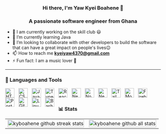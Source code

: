 <h3 align="center">Hi there, I'm Yaw Kyei Boahene 👋</h3>
<h3 align="center">A passionate software engineer from Ghana</h3>

- 🔭 I am currently working on the skill club 😃
- 🌱 I’m currently learning Java
- 👯 I’m looking to collaborate with other developers to build the software that can have a great impact on people's lives😉
- 📫 How to reach me **kyeiyaw4370@gmail.com**
- ⚡ Fun fact: I am a music lover 🎼


---

### 🧰 Languages and Tools

<img align="left" alt="HTML" width="30px" style="padding-right:10px;" src="https://cdn.jsdelivr.net/gh/devicons/devicon/icons/html5/html5-plain.svg" />
<img align="left" alt="CSS" width="30px" style="padding-right:10px;" src="https://cdn.jsdelivr.net/gh/devicons/devicon/icons/css3/css3-plain.svg" />
<img align="left" alt="JavaScript" width="30px" style="padding-right:10px;" src="https://cdn.jsdelivr.net/gh/devicons/devicon/icons/javascript/javascript-plain.svg" />
<img align="left" alt="TypeScript" width="30px" style="padding-right:10px;" src="https://cdn.jsdelivr.net/gh/devicons/devicon/icons/typescript/typescript-plain.svg" />
<img align="left" alt="React" width="30px" style="padding-right:10px;" src="https://cdn.jsdelivr.net/gh/devicons/devicon/icons/react/react-original.svg" />
<img  align="left" alt="NextJs" width="30px" style="padding-right:10px;" src="https://cdn.jsdelivr.net/gh/devicons/devicon/icons/nextjs/nextjs-original.svg" />        
<img align="left" alt="NodeJS" width="30px" style="padding-right:10px;" src="https://cdn.jsdelivr.net/gh/devicons/devicon/icons/nodejs/nodejs-original.svg" />
<img align="left" alt="NestJS" width="30px" style="padding-right:10px;" src="https://cdn.jsdelivr.net/gh/devicons/devicon/icons/nestjs/nestjs-plain.svg" />
<img align="left" alt="TailwindCSS" width="30px" style="padding-right:10px;"  src="https://cdn.jsdelivr.net/gh/devicons/devicon/icons/tailwindcss/tailwindcss-plain.svg" />
<img align="left" alt="MongoDB" width="30px" style="padding-right:10px;"  src="https://cdn.jsdelivr.net/gh/devicons/devicon/icons/mongodb/mongodb-original-wordmark.svg" />
<img align="left" alt="Firebase" width="30px" style="padding-right:10px;"  
src="https://cdn.jsdelivr.net/gh/devicons/devicon/icons/firebase/firebase-plain.svg" />
<img align="left" alt="PostgresQL" width="30px" style="padding-right:10px;" src="https://cdn.jsdelivr.net/gh/devicons/devicon/icons/postgresql/postgresql-original.svg" />
<img align="left" alt="Git" width="30px" style="padding-right:10px;" src="https://cdn.jsdelivr.net/gh/devicons/devicon/icons/git/git-original.svg" />
<img align="left" alt="Linux" width="30px" style="padding-right:10px;" src="https://cdn.jsdelivr.net/gh/devicons/devicon/icons/linux/linux-original.svg" />
<img align="left" alt="Bash" width="30px" style="padding-right:10px;" src="https://cdn.jsdelivr.net/gh/devicons/devicon/icons/bash/bash-original.svg" />
<br />

#

### 📊 Stats

<table style="border-collapse: collapse; td { padding: 0; border: 0; margin: 0; } img { width: 100%; height: 100%; }">
  <tr>
    <td> <img style="width: 100%; height: 100%;" src="https://github-readme-streak-stats.herokuapp.com/?user=kyboahene&theme=tokyonight&hide_border=true" alt="kyboahene github streak stats" /> </td>
    <td> <img style="width: 100%; height: 100%;" src="https://github-readme-stats.vercel.app/api?username=kyboahene&how_icons=true&locale=en&theme=tokyonight&hide_border=true" alt="kyboahene github all stats" /> </td>
  </tr>
</table>


